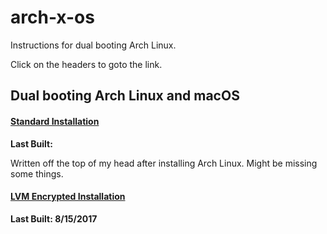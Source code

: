 # arch-x-os
Instructions for dual booting Arch Linux.

Click on the headers to goto the link.
## Dual booting Arch Linux and macOS
#### [Standard Installation](./macOS/standard.md)
**Last Built:**

Written off the top of my head after installing Arch Linux. Might be missing some things.

#### [LVM Encrypted Installation](./macOS/encrypted.lvm.md)
**Last Built: 8/15/2017**
